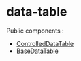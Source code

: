 # data-table

Public components :

- [ControlledDataTable](/packages/browser/data-table/ControlledDataTable/README.md)
- [BaseDataTable](/packages/browser/data-table/BaseDataTable/README.md)

